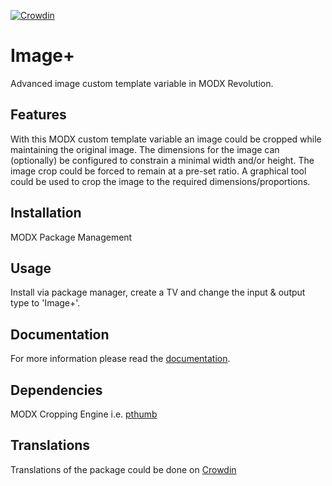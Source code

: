 [![Crowdin](https://d322cqt584bo4o.cloudfront.net/imageplus/localized.svg)](https://crowdin.com/project/imageplus)

# Image+

Advanced image custom template variable in MODX Revolution.

## Features

With this MODX custom template variable an image could be cropped while
maintaining the original image. The dimensions for the image can (optionally) be
configured to constrain a minimal width and/or height. The image crop could be
forced to remain at a pre-set ratio. A graphical tool could be used to crop the
image to the required dimensions/proportions.

## Installation

MODX Package Management

## Usage

Install via package manager, create a TV and change the input & output type to 'Image+'.

## Documentation

For more information please read the [documentation](http://jako.github.io/ImagePlus/).

## Dependencies

MODX Cropping Engine i.e. [pthumb](http://modx.com/extras/package/pthumb)

## Translations

Translations of the package could be done on [Crowdin](https://crowdin.com/project/imageplus)
